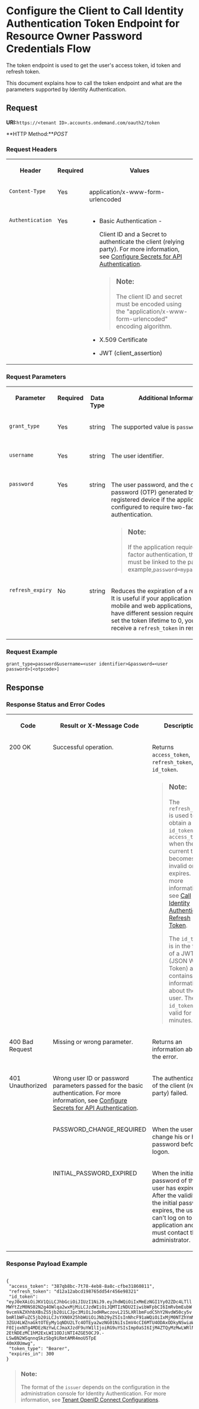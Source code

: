 <!-- loio67f720de8a36466585a1e9074e6f457c -->

# Configure the Client to Call Identity Authentication Token Endpoint for Resource Owner Password Credentials Flow

The token endpoint is used to get the user's access token, id token and refresh token.



This document explains how to call the token endpoint and what are the parameters supported by Identity Authentication.



## **Request**

**URI:**`https://<tenant ID>.accounts.ondemand.com/oauth2/token`

**HTTP Method:***POST*



### Request Headers


<table>
<tr>
<th valign="top">

Header



</th>
<th valign="top">

Required



</th>
<th valign="top">

Values



</th>
</tr>
<tr>
<td valign="top">

`Content-Type`



</td>
<td valign="top">

Yes



</td>
<td valign="top">

application/x-www-form-urlencoded



</td>
</tr>
<tr>
<td valign="top">

`Authentication`



</td>
<td valign="top">

Yes



</td>
<td valign="top">

-   Basic Authentication -

    Client ID and a Secret to authenticate the client \(relying party\). For more information, see [Configure Secrets for API Authentication](configure-secrets-for-api-authentication-5c3c35e.md).

    > ### Note:  
    > The client ID and secret must be encoded using the "application/x-www-form-urlencoded" encoding algorithm.

-   X.509 Certificate
-   JWT \(client\_assertion\)



</td>
</tr>
</table>



### Request Parameters


<table>
<tr>
<th valign="top">

Parameter



</th>
<th valign="top">

Required



</th>
<th valign="top">

Data Type



</th>
<th valign="top">

Additional Information



</th>
<th valign="top">

Parameter Type



</th>
</tr>
<tr>
<td valign="top">

`grant_type`



</td>
<td valign="top">

Yes



</td>
<td valign="top">

string



</td>
<td valign="top">

The supported value is `password`



</td>
<td valign="top">

Request body



</td>
</tr>
<tr>
<td valign="top">

`username`



</td>
<td valign="top">

Yes



</td>
<td valign="top">

string



</td>
<td valign="top">

The user identifier.



</td>
<td valign="top">

Request body



</td>
</tr>
<tr>
<td valign="top">

`password`



</td>
<td valign="top">

Yes



</td>
<td valign="top">

string



</td>
<td valign="top">

The user password, and the one-time password \(OTP\) generated by the user's registered device if the application is configured to require two-factor authentication.

> ### Note:  
> If the application requires two-factor authentication, the OTP code must be linked to the password. For example,`password=mypassword123456`.



</td>
<td valign="top">

Request body



</td>
</tr>
<tr>
<td valign="top">

`refresh_expiry`



</td>
<td valign="top">

No



</td>
<td valign="top">

string



</td>
<td valign="top">

Reduces the expiration of a refresh token. It is useful if your application is called from mobile and web applications, and both have different session requirements. If you set the token lifetime to 0, you won't receive a `refresh_token` in response.



</td>
<td valign="top">

Request body



</td>
</tr>
</table>



### Request Example

```
grant_type=password&username=<user identifier>&password=<user password>[<otpcode>]
```



## **Response**



### Response Status and Error Codes


<table>
<tr>
<th valign="top">

Code



</th>
<th valign="top">

Result or X-Message Code



</th>
<th valign="top">

Description



</th>
</tr>
<tr>
<td valign="top">

200 OK



</td>
<td valign="top">

Successful operation.



</td>
<td valign="top">

Returns `access_token`, `refresh_token`, and `id_token`.

> ### Note:  
> The `refresh_token` is used to obtain a new `id_token` and `access_token` when the current token becomes invalid or expires. For more information, see [Call Identity Authentication Refresh Token](call-identity-authentication-refresh-token-c62c09e.md).
> 
> The `id_token` is in the form of a JWT \(JSON Web Token\) and contains information about the user. The `id_token` is valid for 60 minutes.



</td>
</tr>
<tr>
<td valign="top">

400 Bad Request



</td>
<td valign="top">

Missing or wrong parameter.



</td>
<td valign="top">

Returns an information about the error.



</td>
</tr>
<tr>
<td valign="top" rowspan="3">

401 Unauthorized



</td>
<td valign="top">

Wrong user ID or password parameters passed for the basic authentication. For more information, see [Configure Secrets for API Authentication](configure-secrets-for-api-authentication-5c3c35e.md).



</td>
<td valign="top">

The authentication of the client \(relying party\) failed.



</td>
</tr>
<tr>
<td valign="top">

PASSWORD\_CHANGE\_REQUIRED



</td>
<td valign="top">

When the user must change his or her password before logon.



</td>
</tr>
<tr>
<td valign="top">

INITIAL\_PASSWORD\_EXPIRED



</td>
<td valign="top">

When the initial password of the user has expired. After the validity of the initial password expires, the user can't log on to the application and must contact the administrator.



</td>
</tr>
</table>



### Response Payload Example

```

{
 "access_token": "387qb8bc-7t78-4eb8-8a8c-cfbe31860811",
 "refresh_token": "d12a12abcd198765dd54r456e98321"
 "id_token": 
"eyJ0eXAiOiJKV1QiLCJhbGciOiJIUzI1NiJ9.eyJhdWQiOiIxMmEzNGI1Yy02ZDc4LTll
MWYtZzM0NS02N2g4OWlqa2wxMjMiLCJzdWIiOiJQMTIzNDU2IiwibWFpbCI6ImRvbmEubW
9vcmVAZXhhbXBsZS5jb20iLCJpc3MiOiJodHRwczovL215LXRlbmFudC5hY2NvdW50cy5v
bmRlbWFuZC5jb20iLCJsYXN0X25hbWUiOiJNb29yZSIsInNhcF91aWQiOiIxMjM0NTZhYmM
3ZGU4LWZnaGktOTEyMy1qNDU2LTc4OTEya2wzNG01NiIsImV4cCI6MTU4ODAxODkyNSwiaW
F0IjoxNTg4MDEzNzYwLCJmaXJzdF9uYW1lIjoiRG9uYSIsImp0aSI6IjM4ZTQyMzMwLWRlN
2EtNDEzMC1hM2ExLWI1ODJiNTI4ZGE5OCJ9.-LSwBN2WSqnnqSkzSbg9iRmtAMR4moU5TpE
40mX0Umwg",
 "token_type": "Bearer",
 "expires_in": 300
}
```

> ### Note:  
> The format of the `issuer` depends on the configuration in the administration console for Identity Authentication. For more information, see [Tenant OpenID Connect Configurations](tenant-openid-connect-configurations-3d6abcc.md).

 

